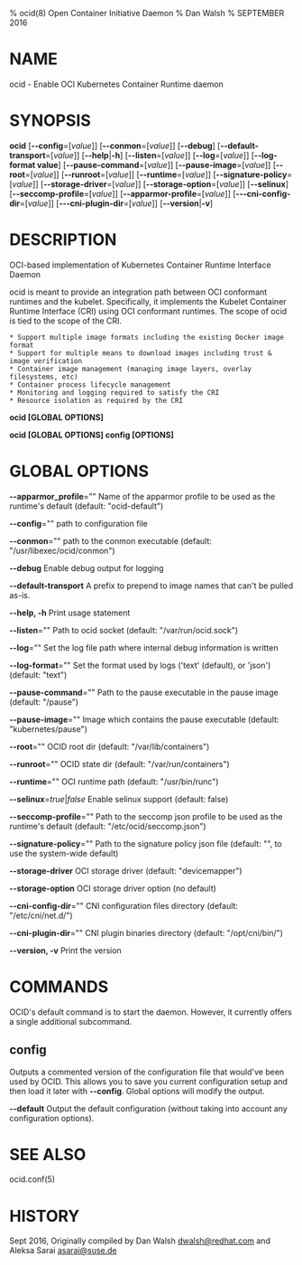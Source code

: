 % ocid(8) Open Container Initiative Daemon
% Dan Walsh
% SEPTEMBER 2016
# NAME
ocid - Enable OCI Kubernetes Container Runtime daemon

# SYNOPSIS
**ocid**
[**--config**=[*value*]]
[**--conmon**=[*value*]]
[**--debug**]
[**--default-transport**=[*value*]]
[**--help**|**-h**]
[**--listen**=[*value*]]
[**--log**=[*value*]]
[**--log-format value**]
[**--pause-command**=[*value*]]
[**--pause-image**=[*value*]]
[**--root**=[*value*]]
[**--runroot**=[*value*]]
[**--runtime**=[*value*]]
[**--signature-policy**=[*value*]]
[**--storage-driver**=[*value*]]
[**--storage-option**=[*value*]]
[**--selinux**]
[**--seccomp-profile**=[*value*]]
[**--apparmor-profile**=[*value*]]
[**---cni-config-dir**=[*value*]]
[**---cni-plugin-dir**=[*value*]]
[**--version**|**-v**]

# DESCRIPTION
OCI-based implementation of Kubernetes Container Runtime Interface Daemon

ocid is meant to provide an integration path between OCI conformant runtimes and the kubelet. Specifically, it implements the Kubelet Container Runtime Interface (CRI) using OCI conformant runtimes. The scope of ocid is tied to the scope of the CRI.

	* Support multiple image formats including the existing Docker image format
	* Support for multiple means to download images including trust & image verification
	* Container image management (managing image layers, overlay filesystems, etc)
	* Container process lifecycle management
	* Monitoring and logging required to satisfy the CRI
	* Resource isolation as required by the CRI

**ocid [GLOBAL OPTIONS]**

**ocid [GLOBAL OPTIONS] config [OPTIONS]**

# GLOBAL OPTIONS

**--apparmor_profile**=""
  Name of the apparmor profile to be used as the runtime's default (default: "ocid-default")

**--config**=""
  path to configuration file

**--conmon**=""
  path to the conmon executable (default: "/usr/libexec/ocid/conmon")

**--debug**
  Enable debug output for logging

**--default-transport**
  A prefix to prepend to image names that can't be pulled as-is.

**--help, -h**
  Print usage statement

**--listen**=""
  Path to ocid socket (default: "/var/run/ocid.sock")

**--log**=""
  Set the log file path where internal debug information is written

**--log-format**=""
  Set the format used by logs ('text' (default), or 'json') (default: "text")

**--pause-command**=""
  Path to the pause executable in the pause image (default: "/pause")

**--pause-image**=""
  Image which contains the pause executable (default: "kubernetes/pause")

**--root**=""
  OCID root dir (default: "/var/lib/containers")

**--runroot**=""
  OCID state dir (default: "/var/run/containers")

**--runtime**=""
  OCI runtime path (default: "/usr/bin/runc")

**--selinux**=*true*|*false*
  Enable selinux support (default: false)

**--seccomp-profile**=""
  Path to the seccomp json profile to be used as the runtime's default (default: "/etc/ocid/seccomp.json")

**--signature-policy**=""
  Path to the signature policy json file (default: "", to use the system-wide default)

**--storage-driver**
  OCI storage driver (default: "devicemapper")

**--storage-option**
  OCI storage driver option (no default)

**--cni-config-dir**=""
  CNI configuration files directory (default: "/etc/cni/net.d/")

**--cni-plugin-dir**=""
  CNI plugin binaries directory (default: "/opt/cni/bin/")

**--version, -v**
  Print the version

# COMMANDS
OCID's default command is to start the daemon. However, it currently offers a
single additional subcommand.

## config

Outputs a commented version of the configuration file that would've been used
by OCID. This allows you to save you current configuration setup and then load
it later with **--config**. Global options will modify the output.

**--default**
  Output the default configuration (without taking into account any configuration options).

# SEE ALSO
ocid.conf(5)

# HISTORY
Sept 2016, Originally compiled by Dan Walsh <dwalsh@redhat.com> and Aleksa Sarai <asarai@suse.de>
